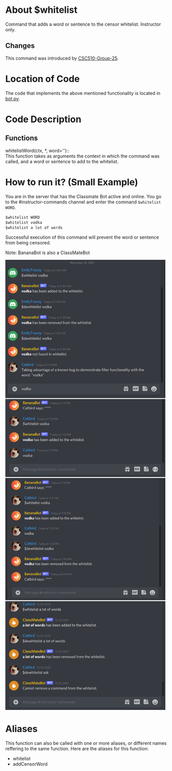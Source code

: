 # About $whitelist

Command that adds a word or sentence to the censor whitelist. Instructor only.

## Changes

This command was introduced by [CSC510-Group-25](https://github.com/CSC510-Group-25/ClassMateBot/).

# Location of Code
The code that implements the above mentioned functionality is located in [bot.py](https://github.com/CSC510-Group-25/ClassMateBot/blob/main/bot.py).

# Code Description
## Functions
whitelistWord(ctx, *, word=''):: <br>
This function takes as arguments the context in which the command was called, and a word or sentence to 
 add to the whitelist.

# How to run it? (Small Example)
You are in the server that has the Classmate Bot active and online. You go to
 the #instructor-commands channel and enter the command `$whitelist WORD`.

```
$whitelist WORD
$whitelist vodka
$whitelist a lot of words
```
Successful execution of this command will prevent the word or sentence from being censored.

Note: BananaBot is also a ClassMateBot

<img src="https://github.com/CSC510-Group-25/ClassMateBot/blob/group25-command-docs/data/proj3media/profanity/filterdemo1.png?raw=true" width="500">

<img src="https://github.com/CSC510-Group-25/ClassMateBot/blob/group25-command-docs/data/proj3media/profanity/filterdemo2.png?raw=true" width="500">

<img src="https://github.com/CSC510-Group-25/ClassMateBot/blob/group25-command-docs/data/proj3media/profanity/vodka.png?raw=true" width="500">

<img src="https://github.com/CSC510-Group-25/ClassMateBot/blob/group25-command-docs/data/proj3media/profanity/filterdemo3.png?raw=true" width="500">

# Aliases

This function can also be called with one or more aliases, or different names reffering to the same function. Here are the aliases for this function:

 - whitelist
 - addCensorWord
 